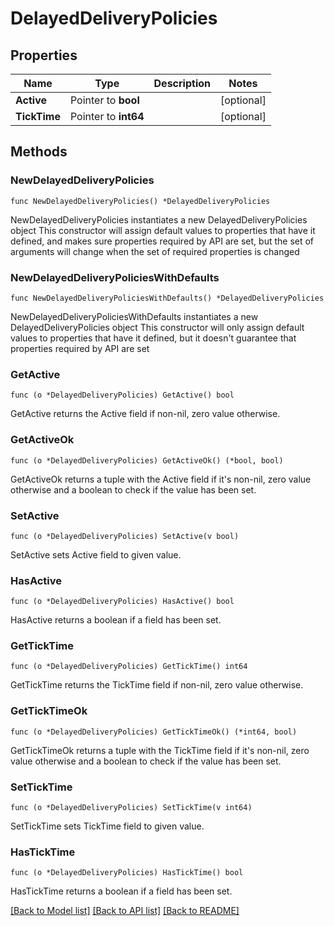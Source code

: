# DelayedDeliveryPolicies

## Properties

Name | Type | Description | Notes
------------ | ------------- | ------------- | -------------
**Active** | Pointer to **bool** |  | [optional] 
**TickTime** | Pointer to **int64** |  | [optional] 

## Methods

### NewDelayedDeliveryPolicies

`func NewDelayedDeliveryPolicies() *DelayedDeliveryPolicies`

NewDelayedDeliveryPolicies instantiates a new DelayedDeliveryPolicies object
This constructor will assign default values to properties that have it defined,
and makes sure properties required by API are set, but the set of arguments
will change when the set of required properties is changed

### NewDelayedDeliveryPoliciesWithDefaults

`func NewDelayedDeliveryPoliciesWithDefaults() *DelayedDeliveryPolicies`

NewDelayedDeliveryPoliciesWithDefaults instantiates a new DelayedDeliveryPolicies object
This constructor will only assign default values to properties that have it defined,
but it doesn't guarantee that properties required by API are set

### GetActive

`func (o *DelayedDeliveryPolicies) GetActive() bool`

GetActive returns the Active field if non-nil, zero value otherwise.

### GetActiveOk

`func (o *DelayedDeliveryPolicies) GetActiveOk() (*bool, bool)`

GetActiveOk returns a tuple with the Active field if it's non-nil, zero value otherwise
and a boolean to check if the value has been set.

### SetActive

`func (o *DelayedDeliveryPolicies) SetActive(v bool)`

SetActive sets Active field to given value.

### HasActive

`func (o *DelayedDeliveryPolicies) HasActive() bool`

HasActive returns a boolean if a field has been set.

### GetTickTime

`func (o *DelayedDeliveryPolicies) GetTickTime() int64`

GetTickTime returns the TickTime field if non-nil, zero value otherwise.

### GetTickTimeOk

`func (o *DelayedDeliveryPolicies) GetTickTimeOk() (*int64, bool)`

GetTickTimeOk returns a tuple with the TickTime field if it's non-nil, zero value otherwise
and a boolean to check if the value has been set.

### SetTickTime

`func (o *DelayedDeliveryPolicies) SetTickTime(v int64)`

SetTickTime sets TickTime field to given value.

### HasTickTime

`func (o *DelayedDeliveryPolicies) HasTickTime() bool`

HasTickTime returns a boolean if a field has been set.


[[Back to Model list]](../README.md#documentation-for-models) [[Back to API list]](../README.md#documentation-for-api-endpoints) [[Back to README]](../README.md)


